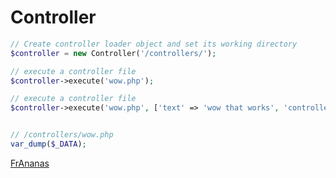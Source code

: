 # Controller

```php
// Create controller loader object and set its working directory
$controller = new Controller('/controllers/');

// execute a controller file
$controller->execute('wow.php');

// execute a controller file
$controller->execute('wow.php', ['text' => 'wow that works', 'controller' => $controller]);

```

```php

// /controllers/wow.php
var_dump($_DATA);

```





[FrAnanas](/README.md)